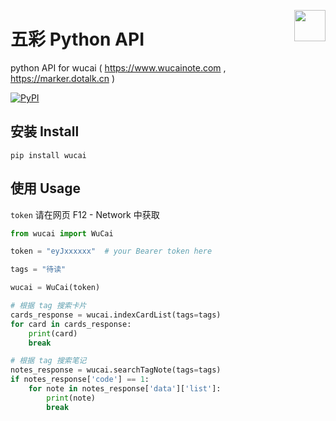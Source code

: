 <a href="https://wucaiapp.com/"><img src="https://www.wucainote.com/_next/image?url=%2Flogo.png&w=64&q=75" height="50" align="right"></a>

# 五彩 Python API
python API for wucai ( https://www.wucainote.com , https://marker.dotalk.cn )


[![PyPI](https://img.shields.io/pypi/v/wucai)](https://pypi.org/project/wucai/)

## 安装 Install

```
pip install wucai
```

## 使用 Usage

`token` 请在网页 F12 - Network 中获取

```python
from wucai import WuCai

token = "eyJxxxxxx"  # your Bearer token here

tags = "待读"

wucai = WuCai(token)

# 根据 tag 搜索卡片
cards_response = wucai.indexCardList(tags=tags)
for card in cards_response:
    print(card)
    break

# 根据 tag 搜索笔记
notes_response = wucai.searchTagNote(tags=tags)
if notes_response['code'] == 1:
    for note in notes_response['data']['list']:
        print(note)
        break
```